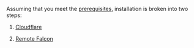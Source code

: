 Assuming that you meet the [prerequisites](../prerequisites.md), installation is broken into two steps:

1. [Cloudflare](../install/cloudflare.md)

2. [Remote Falcon](../install/remotefalcon.md)